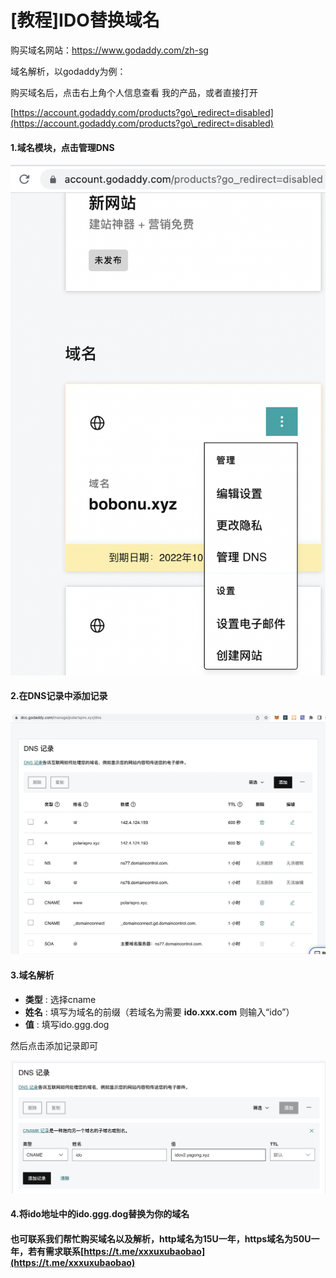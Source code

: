 # \[教程]IDO替换域名

购买域名网站：https://www.godaddy.com/zh-sg

域名解析，以godaddy为例：

购买域名后，点击右上角个人信息查看 我的产品，或者直接打开

[https://account.godaddy.com/products?go\_redirect=disabled](https://account.godaddy.com/products?go\_redirect=disabled)

#### 1.域名模块，点击管理DNS

![](<../.gitbook/assets/截屏2022-08-26 下午2.11.15.png>)

#### 2.在DNS记录中添加记录

![](<../.gitbook/assets/截屏2022-08-26 下午2.14.10.png>)

#### 3.域名解析

* **类型** : 选择cname
* **姓名** : 填写为域名的前缀（若域名为需要 **ido.xxx.com**  则输入“ido”）
* **值** : 填写ido.ggg.dog

然后点击添加记录即可

![](<../.gitbook/assets/截屏2022-08-26 下午2.30.01.png>)

#### 4.将ido地址中的ido.ggg.dog替换为你的域名&#x20;

#### 也可联系我们帮忙购买域名以及解析，http域名为15U一年，https域名为50U一年，若有需求联系[https://t.me/xxxuxubaobao](https://t.me/xxxuxubaobao)



